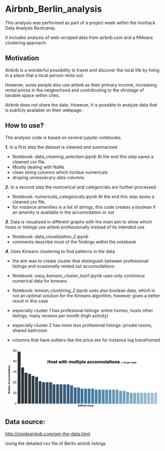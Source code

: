 # Airbnb_Berlin_analysis

This analysis was performed as part of a project week within the Ironhack Data Analysis Bootcamp.

It includes analysis of web-scraped data from airbnb.com and a KMeans clustering approach.

## Motivation
Airbnb is a wonderful possibility to travel and discover the local life by living in a place that a local person rents out.

However, some people also use airbnb as their primary income, increasing rental prices in the neigborhood and contribruting to the shrotage of liavable space within cites.

Airbnb does not share the data. However, it is possible to analyze data that is publicly available on their webpage.

## How to use?

The analysis code is based on several jupyter notebooks.  

**_1._** In a first step the dataset is cleaned and summarized 
* Notebook: *data_cleaning_selection.ipynb* At the end this step saves a cleaned csv file.
* Mostly dealing with NaNs
* clean string columns which incldue numericals
* droping unnessecary data columns

**_2._** In a second step the numcerical and categorcials are further processed
* Notebook: *numericals_categoricals.ipynb* At the end this step saves a cleaned csv file.
* for instance amenities is a list of strings, this code creates a boolean if an amenity is available in the accomodation or not

**_3._** Data is visualized in different graphs with the main aim to show which hosts or listings use airbnb professionally instead of its intended use
* Notebook: *data_visualization_2.ipynb*
* comments describe most of the findings within the notebook

**_4._** Uses Kmeans clustering to find patterns in the data 
* the aim was to create cluster that distinguish between professional listings and ocasionally rented out accomodations
* Notebook: *easy_kemans_cluster_test1.ipynb* uses only continious numerical data for kmeans. 
* Notebook: *kmean_clustering_2.ipynb* uses also boolean data, which is not an optimal solution for the Kmeans algortihm, however gives a better result in this case
* especially cluster 1 has profesional listings: entire homes, hosts other listings, many reviews per month (high activity)
* especially cluster 2 has more less profesional listings: private rooms, shared bathroom

* columns that have outliers like the price are for instance log transfromed


![alt text](https://github.com/MarcelMB/Airbnb_Berlin_analysis/blob/main/figures/hosts_multiple_listings.png)





## Data source:

http://insideairbnb.com/get-the-data.html

Using the detailed csv file of Berlin airbnb listings
